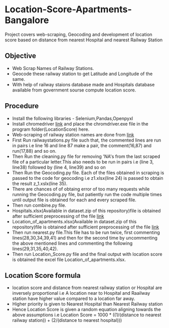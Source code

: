 # Location-Score-Apartments-Bangalore
Project covers web-scraping, Geocoding and development of location score based on distance from nearest Hospital and nearest Railway Station

## Objective
- Web Scrap Names of Railway Stations.
- Geocode these railway station to get Latitude and Longitude of the same.
- With help of railway staions database made and Hospitals database available from government sourse compute location score.

## Procedure
- Install the following libraries - Selenium,Pandas,Openpyxl
- Install chromedriver [link](https://chromedriver.chromium.org/downloads) and place the chromdriver.exe file in the program folder(LocationScore) here.
- Web-scraping of railway station names are done from [link](https://www.totaltraininfo.com/a.php)
- First Run railwaystations.py file such that, the commented lines are run in pairs i.e line 16 and line 87 make a pair, the comment(16,87) and run(17,88) and so on.
- Then Run the cleaning.py file for removing 'NA's from the last scraped file of a particular letter.This also needs to be run in pairs i.e (line 3, line38) followed by (line 4, line39) and so on
- Then Run the Geocoding.py file. Each of the files obtained in scraping is passed to the code for geocoding i.e z1.xlsx(line 24) is passed to obtain the result z_1.xslx(line 35).
- There are chances of of obtaing error of too many requests while running the Geocoding.py file, but patiently run the code multiple times until output file is obtained for each and every scraped file.
- Then run combine.py file.
- Hospitals.xlsx(Available in dataset.zip of this repository)file is obtained after sufficient preprocessing of the file [link](https://data.gov.in/catalog/all-india-health-centres-directory)
- Location_of_apartments.xlsx(Available in dataset.zip of this repository)file is obtained after sufficient preprocessing of the file [link](https://www.kaggle.com/datasets/galijithendranath/locations-of-apartments-in-bangalore)
- Then run nearest.py file.This file has to be run twice, first commenting lines(28,30,34,39,41) and then for the second time by uncommenting the above mentioned lines and commenting the following 
  lines(29,31,35,40,42).
- Then run Location_Score.py file and the final output with location score is obtained the excel file Location_of_apartments.xlsx.

## Location Score formula
- location score and distance from nearest railway station or Hospital are inversely proportional i.e A location near to Hospital and Raailway station have higher value compared to a location far away.
- Higher priority is given to Nearest Hospital than Nearest Railway station
- Hence Location Score is given a random equation aligning towards the above assumptions i.e Location Score = 1000 * ((1/(distance to nearest railway station)) + (2/(distance to nearest hospital)))
